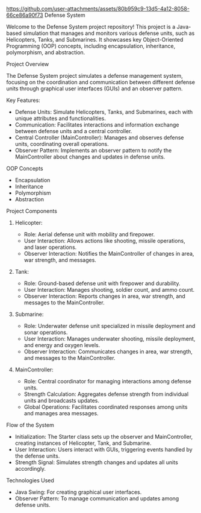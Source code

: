 

https://github.com/user-attachments/assets/80b959c9-13d5-4a12-8058-66ce86a90f73
Defense System

Welcome to the Defense System project repository! This project is a Java-based simulation that manages and monitors various defense units, such as Helicopters, Tanks, and Submarines. It showcases key Object-Oriented Programming (OOP) concepts, including encapsulation, inheritance, polymorphism, and abstraction.

Project Overview

The Defense System project simulates a defense management system, focusing on the coordination and communication between different defense units through graphical user interfaces (GUIs) and an observer pattern.

Key Features:
- Defense Units: Simulate Helicopters, Tanks, and Submarines, each with unique attributes and functionalities.
- Communication: Facilitates interactions and information exchange between defense units and a central controller.
- Central Controller (MainController): Manages and observes defense units, coordinating overall operations.
- Observer Pattern: Implements an observer pattern to notify the MainController about changes and updates in defense units.

OOP Concepts

- Encapsulation
- Inheritance
- Polymorphism
- Abstraction

Project Components

1. Helicopter:
   - Role: Aerial defense unit with mobility and firepower.
   - User Interaction: Allows actions like shooting, missile operations, and laser operations.
   - Observer Interaction: Notifies the MainController of changes in area, war strength, and messages.

2. Tank:
   - Role: Ground-based defense unit with firepower and durability.
   - User Interaction: Manages shooting, soldier count, and ammo count.
   - Observer Interaction: Reports changes in area, war strength, and messages to the MainController.

3. Submarine:
   - Role: Underwater defense unit specialized in missile deployment and sonar operations.
   - User Interaction: Manages underwater shooting, missile deployment, and energy and oxygen levels.
   - Observer Interaction: Communicates changes in area, war strength, and messages to the MainController.

4. MainController:
   - Role: Central coordinator for managing interactions among defense units.
   - Strength Calculation: Aggregates defense strength from individual units and broadcasts updates.
   - Global Operations: Facilitates coordinated responses among units and manages area messages.

Flow of the System

- Initialization: The Starter class sets up the observer and MainController, creating instances of Helicopter, Tank, and Submarine.
- User Interaction: Users interact with GUIs, triggering events handled by the defense units.
- Strength Signal: Simulates strength changes and updates all units accordingly.

Technologies Used

- Java Swing: For creating graphical user interfaces.
- Observer Pattern: To manage communication and updates among defense units.

 


